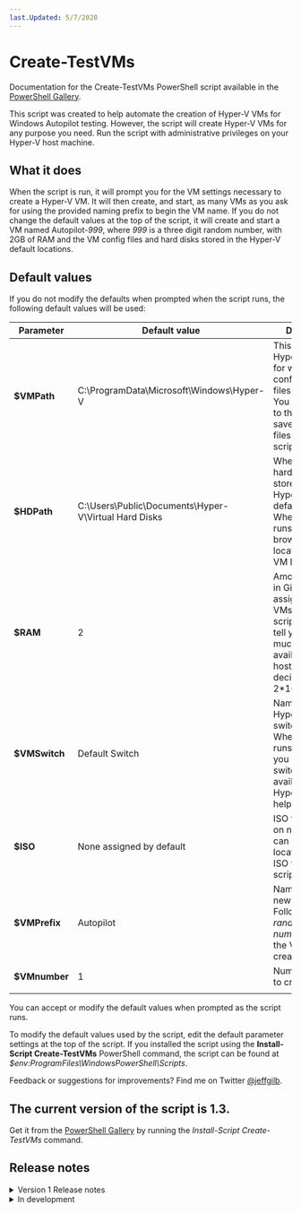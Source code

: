 ```yaml
---
last.Updated: 5/7/2020
---
```



# Create-TestVMs
Documentation for the Create-TestVMs PowerShell script available in the [PowerShell Gallery](https://www.powershellgallery.com/packages/Create-TestVMs/1.3).

This script was created to help automate the creation of Hyper-V VMs for Windows Autopilot testing. However, the script will create Hyper-V VMs for any purpose you need. Run the script with administrative privileges on your Hyper-V host machine.

## What it does
When the script is run, it will prompt you for the VM settings necessary to create a Hyper-V VM. It will then create, and start, as many VMs as you ask for using the provided naming prefix to begin the VM name. If you do not change the default values at the top of the script, it will create and start a VM named Autopilot-*999*, where *999* is a three digit random number, with 2GB of RAM and the VM config files and hard disks stored in the Hyper-V default locations. 

## Default values
If you do not modify the defaults when prompted when the script runs, the following default values will be used:

|Parameter|Default value|Description|
|-----|-----|-----|
|**$VMPath**|C:\ProgramData\Microsoft\Windows\Hyper-V|This is the default Hyper-V setting for where VM configuration files are stored. You can browse to the location to save VM config files when the script runs.|
|**$HDPath**|C:\Users\Public\Documents\Hyper-V\Virtual Hard Disks|Where the VM hard disks will be stored. This is the Hyper-V server default location. When the script runs, you can browse to the location to save VM hard disks.|
|**$RAM**|2|Amount of RAM in Gigabytes to assign to new VMs. When the script runs, it will tell you how much RAM is available on your host to help you decide (2GB = 2*1073741824).|
|**$VMSwitch**|Default Switch|Name of the Hyper-V virtual switch to use. When the script runs, it will tell you what virtual switches are available on your Hyper-V host to help you decide.|
|**$ISO**|None assigned by default|ISO file to mount on new VMs. You can browse to the location of the ISO when the script runs.|
|**$VMPrefix**|Autopilot|Name prefix for new VMs. Followed by -*<3 random numbers>* when the VM is created.|
|**$VMnumber**|1|Number of VMs to create.|
|   |   |   |

You can accept or modify the default values when prompted as the script runs.

To modify the default values used by the script, edit the default parameter settings at the top of the script. If you installed the script using the **Install-Script Create-TestVMs** PowerShell command, the script can be found at *$env:ProgramFiles\WindowsPowerShell\Scripts*.

Feedback or suggestions for improvements? Find me on Twitter [@jeffgilb](https://twitter.com/jeffgilb). 

## The current version of the script is 1.3.
Get it from the [PowerShell Gallery](https://www.powershellgallery.com/packages/Create-TestVMs/1.3) by running the *Install-Script Create-TestVMs* command.

## Release notes
<details>
  <summary>Version 1 Release notes</summary>

  ### Version 1.0
  * Original published version.
  ### Versions 1.1 - Version 1.3
  * Minor bug fixes.
</details>

<details>
  <summary>In development</summary>

  ### Coming in v2:
  * Version displayed in PowerShell console title
  * Ability to use and set the Hyper-V host's default VM storage settings instead of Hyper-V defaults
  * Ability to use custom VHDX files with differencing disks
  * Ability create VMs without a network connection
</details>